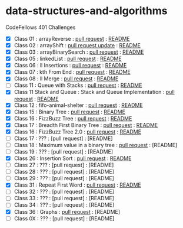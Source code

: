 # data-structures-and-algorithms
CodeFellows 401 Challenges

 - [x] Class 01 : arrayReverse : [pull request](https://github.com/astrokd/data-structures-and-algorithms/pull/30) : [README](https://github.com/astrokd/data-structures-and-algorithms/blob/master/challenges/arrayReverse/README.md)
 - [x] Class 02 : arrayShift : [pull request update](https://github.com/astrokd/data-structures-and-algorithms/pull/32) : [README](https://github.com/astrokd/data-structures-and-algorithms/blob/master/challenges/arrayShift/README.md)
 - [x] Class 03 : arrayBinarySearch : [pull request](https://github.com/astrokd/data-structures-and-algorithms/pull/33) : [README](https://github.com/astrokd/data-structures-and-algorithms/blob/master/challenges/arrayBinarySearch/README.md)
 - [x] Class 05 : linkedList : [pull request](https://github.com/astrokd/data-structures-and-algorithms/pull/34) : [README](https://github.com/astrokd/data-structures-and-algorithms/blob/linked-list/challenges/Data-Structures/linkedList/README.md)
 - [x] Class 06 : ll Insertions : [pull request](https://github.com/astrokd/data-structures-and-algorithms/pull/36) : [README](https://github.com/astrokd/data-structures-and-algorithms/blob/master/challenges/Data-Structures/llInsertions/README.md)
 - [x] Class 07 : kth From End : [pull request](https://github.com/astrokd/data-structures-and-algorithms/pull/37) : [README](https://github.com/astrokd/data-structures-and-algorithms/blob/master/challenges/Data-Structures/llkthfromend/README.md)
 - [x] Class 08 : ll Merge : [pull request](https://github.com/astrokd/data-structures-and-algorithms/pull/38) : [README](https://github.com/astrokd/data-structures-and-algorithms/blob/master/challenges/Data-Structures/llMerge/README.md)
 - [ ] Class 11 : Queue with Stacks : [pull request](https://github.com/astrokd/data-structures-and-algorithms/pull/41) : [README](https://github.com/astrokd/data-structures-and-algorithms/blob/master/challenges/queueWithStacks/README.md)
 - [x] Class 11 Stack and Queue : Stack and Queue Implementation : [pull request](https://github.com/astrokd/data-structures-and-algorithms/pull/39) : [README](https://github.com/astrokd/data-structures-and-algorithms/blob/master/challenges/stacksAndQueues/README.md)
 - [x] Class 12 : fifo-animal-shelter : [pull request](https://github.com/astrokd/data-structures-and-algorithms/pull/42) : [README](https://github.com/astrokd/data-structures-and-algorithms/blob/master/challenges/fifoAnimalShelter/README.md)
 - [x] Class 15 : Binary Tree : [pull request](https://github.com/astrokd/data-structures-and-algorithms/pull/43) : [README](https://github.com/astrokd/data-structures-and-algorithms/blob/master/challenges/tree/README.md)
 - [x] Class 16 : FizzBuzz Tree : [pull request](https://github.com/astrokd/data-structures-and-algorithms/pull/44) : [README](https://github.com/astrokd/data-structures-and-algorithms/blob/master/challenges/fizzBuzzTree/README.md)
 - [x] Class 17 : Breadth First Binary Tree : [pull request](https://github.com/astrokd/data-structures-and-algorithms/pull/45) : [README](https://github.com/astrokd/data-structures-and-algorithms/blob/master/challenges/BinaryTree/README.md)
 - [x] Class 16 : FizzBuzz Tree 2.0 : [pull request](https://github.com/astrokd/data-structures-and-algorithms/pull/46) : [README](https://github.com/astrokd/data-structures-and-algorithms/blob/master/challenges/fizzBuzzTree/README.md)
 - [ ] Class 17 : ??? : [pull request] : [README]
 - [ ] Class 18 : Maximum value in a binary tree : [pull request](https://github.com/astrokd/data-structures-and-algorithms/pull/47) : [README]
 - [ ] Class 19 : ??? : [pull request] : [README]
 - [x] Class 26 : Insertion Sort : [pull request](https://github.com/astrokd/data-structures-and-algorithms/pull/49) : [README](https://github.com/astrokd/data-structures-and-algorithms/tree/master/challenges/insertSort)
 - [ ] Class 27 : ??? : [pull request] : [README]
 - [ ] Class 28 : ??? : [pull request] : [README]
 - [ ] Class 29 : ??? : [pull request] : [README]
 - [x] Class 31 : Repeat First Word : [pull request](https://github.com/astrokd/data-structures-and-algorithms/pull/52) : [README](https://github.com/astrokd/data-structures-and-algorithms/blob/master/challenges/repeatedWord/README.md)
 - [ ] Class 32 : ??? : [pull request] : [README]
 - [ ] Class 33 : ??? : [pull request] : [README]
 - [ ] Class 34 : ??? : [pull request] : [README]
 - [x] Class 36 : Graphs : [pull request](https://github.com/astrokd/data-structures-and-algorithms/pull/55) : [README]
 - [ ] Class 0X : ??? : [pull request] : [README]
